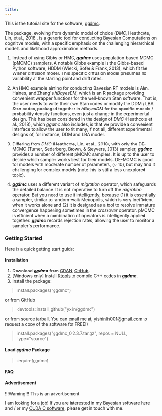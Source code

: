 ```yaml
---
title: 
---
```

This is the tutorial site for the software, [ggdmc](https://github.com/yxlin/ggdmc/).

The package, evolving from dynamic model of choice (_DMC_,
Heathcote, Lin, et al., 2018), is a generic tool for conducting Bayesian Computations 
on cognitive models, with a specific emphasis on the challenging hierarchical models
and likelihood approximation methods.

1. Instead of using Gibbs or HMC, **_ggdmc_** uses population-based MCMC (pMCMC) 
samplers. A notable Gibbs example is the Gibbs-based Python software,
HDDM (Wiecki, Sofer & Frank, 2013), which fit the Wiener diffusion model.
This specific diffusion model presumes no variability at the starting point
and drift rates.

2. An HMC example aiming for conducting Bayesian RT models is Ahn, Haines, and
Zhang's _hBayesDM_, which is an R package providing convenient wrapper functions
for the well-known Stan software. That is, the user needs to write their own Stan
codes or modify the DDM / LBA Stan codes, packaged together in _hBayesDM_ for
the specific models / probability density functions, even just a change in
the experimental design. This has been considered in the design of _DMC_
(Heathcote et al., 2018), which _ggdmc_ also includes, is that we provide a
convenient interface to allow the user to fit many, if not all, different
experimental designs of, for instance, DDM and LBA model.

3. Differing from _DMC_ (Heathcote, Lin, et al., 2018), with only the DE-MCMC 
(Turner, Sederberg, Brown, & Steyvers, 2013) sampler, **_ggdmc_** provides a number 
of different pMCMC samplers. It is up to the user to 
decide which sampler works best for their models. DE-MCMC is good for models
with moderate number of parameters, (~ 10), but may find it 
challenging for complex models (note this is still a less unexplored topic).

4. **_ggdmc_** uses a different variant of _migration_ operator, which safeguards
the detailed balance. It is not imperative to turn off the _migration_ operator. 
But you need to use it intelligently, because (1)  it is essentially a 
sampler, similar to random-walk Metropolis, which is very inefficient when
it works alone and (2) it is designed as a tool to resolve immature convergence
happening sometimes in the _crossover_ operator.  pMCMC is efficient when
a combination of operators is intelligently applied together. **_ggdmc_**
records rejection rates, allowing the user to monitor a sampler's performance. 

### Getting Started

Here is a quick getting start guide:

#### Installation

1. Download **_ggdmc_** from [CRAN](https://cran.r-project.org/web/packages/ggdmc/index.html),
[GitHub](https://github.com/yxlin/ggdmc).
2. [Windows only] Install [Rtools](https://cran.r-project.org/bin/windows/Rtools/) to compile
C++ codes in **_ggdmc_**.
3. Install the package:

> install.packages("ggdmc")

or from GitHub 

> devtools::install_github("yxlin/ggdmc")

or from source tarball. You can email me at, <yishinlin001@gmail.com>
to request a copy of the software for FREE!)

> install.packages("ggdmc_0.2.3.7.tar.gz", repos = NULL, type="source")

#### Load _ggdmc_ Package

> require(ggdmc)

#### FAQ

#### Advertisement

!!!Warning!!! This is an advertisement

I am looking for a job! If you are interested in my Bayesian software here and / or
my [CUDA C software](https://github.com/TasCL/ppda), please get in touch with me.




